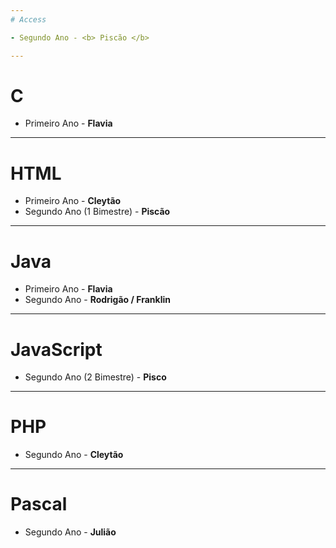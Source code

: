 ```yaml
---
# Access

- Segundo Ano - <b> Piscão </b> 

---
```

# C

- Primeiro Ano - <b> Flavia </b>

---
# HTML

- Primeiro Ano - <b> Cleytão </b> <br>
- Segundo Ano (1 Bimestre) - <b> Piscão </b> 

---
# Java

- Primeiro Ano - <b> Flavia </b> <br> 
- Segundo Ano - <b> Rodrigão / Franklin </b>

---
# JavaScript 

- Segundo Ano (2 Bimestre) - <b> Pisco </b>

---
# PHP

- Segundo Ano - <b> Cleytão </b>

---
# Pascal

- Segundo Ano - <b> Julião </b>


